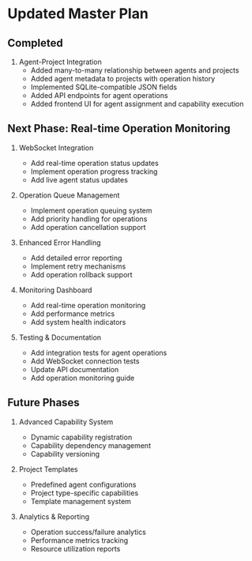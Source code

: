 # Updated Master Plan

## Completed
1. Agent-Project Integration
   - Added many-to-many relationship between agents and projects
   - Added agent metadata to projects with operation history
   - Implemented SQLite-compatible JSON fields
   - Added API endpoints for agent operations
   - Added frontend UI for agent assignment and capability execution

## Next Phase: Real-time Operation Monitoring
1. WebSocket Integration
   - Add real-time operation status updates
   - Implement operation progress tracking
   - Add live agent status updates

2. Operation Queue Management
   - Implement operation queuing system
   - Add priority handling for operations
   - Add operation cancellation support

3. Enhanced Error Handling
   - Add detailed error reporting
   - Implement retry mechanisms
   - Add operation rollback support

4. Monitoring Dashboard
   - Add real-time operation monitoring
   - Add performance metrics
   - Add system health indicators

5. Testing & Documentation
   - Add integration tests for agent operations
   - Add WebSocket connection tests
   - Update API documentation
   - Add operation monitoring guide

## Future Phases
1. Advanced Capability System
   - Dynamic capability registration
   - Capability dependency management
   - Capability versioning

2. Project Templates
   - Predefined agent configurations
   - Project type-specific capabilities
   - Template management system

3. Analytics & Reporting
   - Operation success/failure analytics
   - Performance metrics tracking
   - Resource utilization reports
